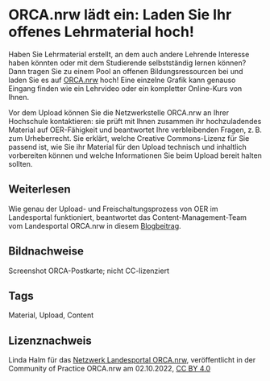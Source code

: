 # ORCA.nrw lädt ein: Laden Sie Ihr offenes Lehrmaterial hoch!

Haben  Sie Lehrmaterial erstellt, an dem auch andere Lehrende Interesse haben  könnten oder mit dem Studierende selbstständig lernen können? Dann  tragen Sie zu einem Pool an offenen Bildungsressourcen bei und laden Sie  es auf [ORCA.nrw](https://www.orca.nrw/content-upload "Content-Upload auf ORCA.nrw") hoch! Eine einzelne Grafik kann genauso Eingang finden wie ein Lehrvideo oder ein kompletter Online-Kurs von Ihnen.
 
Vor dem Upload können Sie die Netzwerkstelle ORCA.nrw an Ihrer  Hochschule kontaktieren: sie prüft mit Ihnen zusammen ihr hochzuladendes  Material auf OER-Fähigkeit und beantwortet Ihre verbleibenden Fragen,  z. B. zum Urheberrecht. Sie erklärt, welche Creative Commons-Lizenz für  Sie passend ist, wie Sie ihr Material für den Upload technisch und  inhaltlich vorbereiten können und welche Informationen Sie beim Upload  bereit halten sollten.

## Weiterlesen
Wie genau der Upload- und Freischaltungsprozess von OER im Landesportal  funktioniert, beantwortet das Content-Management-Team vom Landesportal  ORCA.nrw in diesem [Blogbeitrag](https://www.orca.nrw/blog/der-weg-des-contents-in-das-landesportal "Der Weg des OER-Contents in das Landesportal (Blogbeitrag)").

## Bildnachweise
Screenshot ORCA-Postkarte; nicht CC-lizenziert

## Tags
Material, Upload, Content

## Lizenznachweis
Linda Halm für das <a href="http://www.orca.nrw/ueber-uns/netzwerk" target="_blank">Netzwerk Landesportal ORCA.nrw</a>, veröffentlicht in der Community of Practice ORCA.nrw am 02.10.2022, <a href="https://creativecommons.org/licenses/by/4.0/" target="_blank">CC BY 4.0</a>